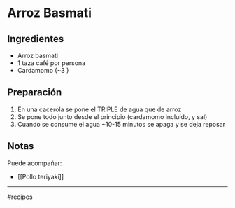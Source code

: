 # Arroz Basmati
## Ingredientes
- Arroz basmati 
- 1 taza café por persona
- Cardamomo (~3 )

## Preparación
1. En una cacerola se pone el TRIPLE de agua que de arroz 
2. Se pone todo junto desde el principio (cardamomo incluído, y sal)
3. Cuando se consume el agua ~10-15 minutos se apaga y se deja reposar

## Notas
Puede acompañar:
- [[Pollo teriyaki]]
- - - 
#recipes 
